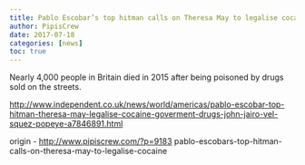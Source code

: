 ```yaml
---
title: Pablo Escobar’s top hitman calls on Theresa May to legalise cocaine
author: PipisCrew
date: 2017-07-18
categories: [news]
toc: true
---
```


Nearly 4,000 people in Britain died in 2015 after being poisoned by drugs sold on the streets.

http://www.independent.co.uk/news/world/americas/pablo-escobar-top-hitman-theresa-may-legalise-cocaine-goverment-drugs-john-jairo-vel-squez-popeye-a7846891.html

origin - http://www.pipiscrew.com/?p=9183 pablo-escobars-top-hitman-calls-on-theresa-may-to-legalise-cocaine